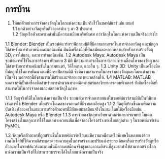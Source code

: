 # การบ้าน

1. ให้ยกตัวอย่างการจำลองวัตถุในโลกแห่งความเป็นจริงไว้ในซอฟต์แวร์ เช่น เกมส์   
1.1 ยกตัวอย่างวัตถุหรือตัวละครต่าง ๆ  มา 3 ประเภท  
1.2 วัตถุหรือตัวละครเหล่านั้นมีความเหมือนหรือพิเศษ กว่าวัตถุในโลกแห่งความเป็นจริงอย่างไร  

1.1 Blender:
Blender เป็นซอฟต์แวร์กราฟิกสามมิติที่มีความสามารถในการจำลองวัตถุ และมักถูกใช้สำหรับการทำภาพนิ่งและแอนิเมชัน มันมีเครื่องมือที่ทันสมัยและหลากหลายสำหรับการสร้างวัตถุ 3D, การใส่แสง, และการทำแอนิเมชัน.
1.2 Autodesk Maya:
Autodesk Maya เป็นซอฟต์แวร์ที่ใช้ในการสร้างกราฟิกแบบ 3 มิติ มีความสามารถในการจำลองการเคลื่อนไหวของวัตถุ และใช้สำหรับการทำแอนิเมชันในภาพยนตร์, วิดีโอเกม, และอื่น ๆ.
1.3 Unity 3D:
Unity เป็นเครื่องมือที่มักถูกใช้ในการพัฒนาเกมที่มีกราฟิกสามมิติ ซึ่งมีความสามารถในการจำลองวัตถุและโลกแห่งความเป็นจริง นอกจากนี้ยังสามารถใช้สร้างและจำลองสภาพแวดล้อมได้.
1.4 MATLAB:
MATLAB นอกจากที่เป็นเครื่องมือสำหรับการคำนวณทางคณิตศาสตร์และวิทยาการคอมพิวเตอร์ ยังมีเครื่องมือที่สามารถใช้ในการจำลองและทดสอบวัตถุในภาพ

1.1.1 วัตถุจริงที่มีในโลกแห่งความเป็นจริง
รถยนต์:การจำลองรถยนต์ในซอฟต์แวร์สามมิติเป็นที่นิยม เช่นการใช้ Blender เพื่อสร้างโมเดลของรถยนต์ที่มีรายละเอียดสูง
1.1.2 วัตถุที่สร้างขึ้นมาเพื่อความบันเทิง
ตัวละครในเกม:การสร้างตัวละครที่มีลักษณะเสมือนจริงในเกม โดยใช้เครื่องมือเช่น Autodesk Maya หรือ Blender
1.1.3 การจำลองวัตถุทางวิทยาศาสตร์และการแพทย์
โมเดลโครงสร้างโมเลกุล:การใช้โมเดลทางควอนตัมเพื่อจำลองโครงสร้างของโมเลกุลต่าง ๆ ในซอฟต์แวร์เช่น PyMOL

1.2 วัตถุหรือตัวละครที่ถูกสร้างขึ้นในซอฟต์แวร์หรือเกมมีความเหมือนหรือพิเศษในหลายแง่ด้วยเทคโนโลยีที่ให้ความอิสระและความควบคุมในการสร้างและปรับแต่งรายละเอียดหรือการสร้างวัตถุหรือตัวละครในซอฟต์แวร์และเกมนั้นมีความเสมือนจริงสูงและความอิสระที่สูงมากทำให้สามารถสร้างโลกแห่งความเป็นจริงที่ไม่สามารถบรรจบได้ในโลกแห่งความเป็นจริง
